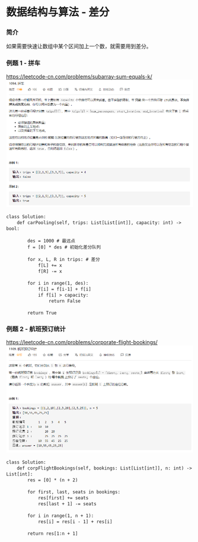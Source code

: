 # 数据结构与算法 - 差分


### 简介
如果需要快速让数组中某个区间加上一个数，就需要用到差分。

### 例题 1 - 拼车
<https://leetcode-cn.com/problems/subarray-sum-equals-k/>
![拼车](拼车.png "拼车")
```
class Solution:
    def carPooling(self, trips: List[List[int]], capacity: int) -> bool:
        
        des = 1000 # 最远点
        f = [0] * des # 初始化差分队列

        for x, L, R in trips: # 差分
            f[L] += x
            f[R] -= x

        for i in range(1, des):
            f[i] = f[i-1] + f[i]
            if f[i] > capacity:
                return False
        
        return True
```

### 例题 2 - 航班预订统计
<https://leetcode-cn.com/problems/corporate-flight-bookings/>
![航班预订统计](航班预订统计.png "航班预订统计")
```
class Solution:
    def corpFlightBookings(self, bookings: List[List[int]], n: int) -> List[int]:
        res = [0] * (n + 2)

        for first, last, seats in bookings:
            res[first] += seats
            res[last + 1] -= seats

        for i in range(1, n + 1):
            res[i] = res[i - 1] + res[i]

        return res[1:n + 1]
```
